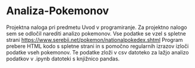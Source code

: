 # Analiza-Pokemonov
Projektna naloga pri predmetu Uvod v programiranje.
Za projektno nalogo sem se odločil narediti analizo pokemonov. Vse podatke se vzel s spletne strani https://www.serebii.net/pokemon/nationalpokedex.shtml
Program prebere HTML kodo s spletne strani in s pomočno regularnih izrazov izloči podatke vseh pokemonov. Te podatke zloži v csv datoteko za lažjo analizo podatkov v .ipynb datoteki s knjižnico pandas.
